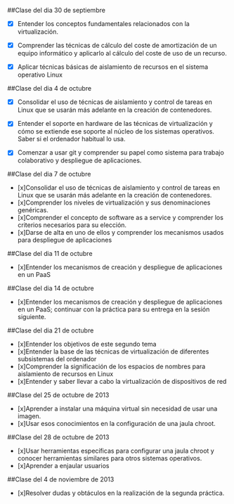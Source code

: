 ##Clase del dia 30 de septiembre
* [x] Entender los conceptos fundamentales relacionados con la virtualización.
* [x] Comprender las técnicas de cálculo del coste de amortización de un equipo informático y aplicarlo al cálculo del coste de uso de un recurso.
* [x] Aplicar técnicas básicas de aislamiento de recursos en el sistema operativo Linux


##Clase del dia 4 de octubre
* [x] Consolidar el uso de técnicas de aislamiento y control de tareas en Linux que se usarán más adelante en la creación de contenedores.
* [x] Entender el soporte en hardware de las técnicas de virtualización y cómo se extiende ese soporte al núcleo de los sistemas operativos. Saber si el ordenador habitual lo usa.
* [x] Comenzar a usar git y comprender su papel como sistema para trabajo colaborativo y despliegue de aplicaciones.
 

##Clase del dia 7 de octubre
* [x]Consolidar el uso de técnicas de aislamiento y control de tareas en Linux que se usarán más adelante en la creación de contenedores.
* [x]Comprender los niveles de virtualización y sus denominaciones genéricas.
* [x]Comprender el concepto de software as a service y comprender los criterios necesarios para su elección.
* [x]Darse de alta en uno de ellos y comprender los mecanismos usados para despliegue de aplicaciones

##Clase del dia 11 de octubre
* [x]Entender los mecanismos de creación y despliegue de aplicaciones en un PaaS

##Clase del dia 14 de octubre
* [x]Entender los mecanismos de creación y despliegue de aplicaciones en un PaaS; continuar con la práctica para su entrega en la sesión siguiente.

##Clase del dia 21 de octubre
* [x]Entender los objetivos de este segundo tema
* [x]Entender la base de las técnicas de virtualización de diferentes subsistemas del ordenador
* [x]Comprender la significación de los espacios de nombres para aislamiento de recursos en Linux
* [x]Entender y saber llevar a cabo la virtualización de dispositivos de red

##Clase del 25 de octubre de 2013
* [x]Aprender a instalar una máquina virtual sin necesidad de usar una imagen.
* [x]Usar esos conocimientos en la configuración de una jaula chroot.

##Clase del 28 de octubre de 2013
* [x]Usar herramientas específicas para configurar una jaula chroot y conocer herramientas similares para otros sistemas operativos.
* [x]Aprender a enjaular usuarios

##Clase del 4 de noviembre de 2013
* [x]Resolver dudas y obtáculos en la realización de la segunda práctica.